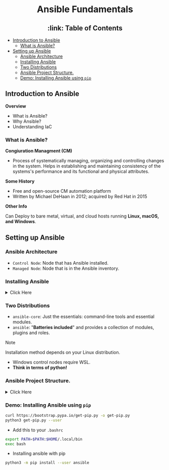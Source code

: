 <h1 align="center">Ansible Fundamentals </h1>

<h2 align="center"> :link: Table of Contents </h2>

+ [Introduction to Ansible](#%69%6E%74%72%6F%64%75%63%74%69%6F%6E%2D%74%6F%2D%61%6E%73%69%62%6C%65)
  + [What is Ansible?](#%77%68%61%74%2D%69%73%2D%61%6E%73%69%62%6C%65%3F)
+ [Setting up Ansible](#%73%65%74%74%69%6E%67%2D%75%70%2D%61%6E%73%69%62%6C%65)
  + [Ansible Architecture](#%61%6E%73%69%62%6C%65%2D%61%72%63%68%69%74%65%63%74%75%72%65)
  + [Installing Ansible](#%69%6E%73%74%61%6C%6C%69%6E%67%2D%61%6E%73%69%62%6C%65)
  + [Two Distributions](#%74%77%6F%2D%64%69%73%74%72%69%62%75%74%69%6F%6E%73)
  + [Ansible Project Structure.](#%61%6E%73%69%62%6C%65%2D%70%72%6F%6A%65%63%74%2D%73%74%72%75%63%74%75%72%65%2E)
  + [Demo: Installing Ansible using `pip`](#%64%65%6D%6F%3A%2D%69%6E%73%74%61%6C%6C%69%6E%67%2D%61%6E%73%69%62%6C%65%2D%75%73%69%6E%67%2D%60%70%69%70%60)


## Introduction to Ansible

**Overview**

- What is Ansible?
- Why Ansible?
- Understanding IaC

### What is Ansible?

**Congiuration Managment (CM)**
- Process of systematically managing, organizing and controlling changes in the system. Helps in establishing and maintaining consistency of the systems's performance and its functional and physical attributes.

**Some History**

- Free and open-source CM automation platform
- Written by Michael DeHaan in 2012; acquired by Red Hat in 2015

**Other Info**

Can Deploy to bare metal, virtual, and cloud hosts running **Linux, macOS, and Windows**.

## Setting up Ansible

### Ansible Architecture

- `Control Node`: Node that has Ansible installed.
- `Managed Node`: Node that is in the Ansible inventory.

### Installing Ansible
<details>
<summary> Click Here </summary>

- Ubuntu

```bash
sudo apt update
sudo apt install ansible
```

- RHEL

```bash
sudo yum install ansible
```
- Python Pip

```bash
pip install ansible
```
- Source

```bash
git clone https://github.com/ansible/ansible.git
cd ansible
source hacking/env-setup
```
</details>


### Two Distributions

- `ansible-core`: Just the essentials: command-line tools and essential modules.
-  `ansible`: "**Batteries included**" and provides a collection of modules, plugins and roles.

> [!NOTE]
> Installation method depends on your Linux distribution.
> - Windows control nodes require WSL.
> - **Think in terms of python!**

### Ansible Project Structure.

<details>
<summary> Click Here </summary>

```
ansible-project/
├── ansible.cfg
├── inventory/
│   ├── development
│   └── production
├── playbooks/
│   ├── webservers.yml
│   └── dbservers.yml
├── roles/
│   ├── common/
│   │   ├── tasks/
│   │   │   └── main.yml
│   │   ├── handlers/
│   │   │   └── main.yml
│   │   ├── templates/
│   │   ├── files/
│   │   ├── vars/
│   │   │   └── main.yml
│   │   ├── defaults/
│   │   │   └── main.yml
│   │   ├── meta/
│   │   │   └── main.yml
│   ├── webserver/
│   │   ├── tasks/
│   │   │   └── main.yml
│   │   ├── handlers/
│   │   │   └── main.yml
│   │   ├── templates/
│   │   │   └── httpd.conf.j2
│   │   ├── files/
│   │   ├── vars/
│   │   │   └── main.yml
│   │   ├── defaults/
│   │   │   └── main.yml
│   │   ├── meta/
│   │   │   └── main.yml
└── group_vars/
    ├── all.yml
    └── webservers.yml
```
</details>

### Demo: Installing Ansible using `pip`

```bash
curl https://bootstrap.pypa.io/get-pip.py -o get-pip.py
python3 get-pip.py --user
```
- Add this to your `.bashrc`

```bash
export PATH=$PATH:$HOME/.local/bin
exec bash
```
- Installing ansible with pip

```bash
python3 -m pip install --user ansible
```


